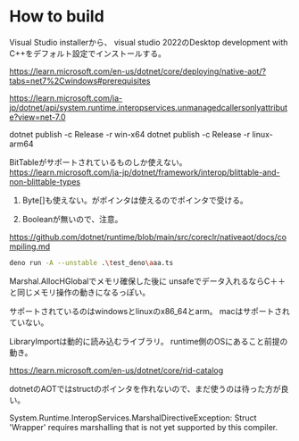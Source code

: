 # How to build

Visual Studio installerから、
visual studio 2022のDesktop development with C++をデフォルト設定でインストールする。

https://learn.microsoft.com/en-us/dotnet/core/deploying/native-aot/?tabs=net7%2Cwindows#prerequisites

https://learn.microsoft.com/ja-jp/dotnet/api/system.runtime.interopservices.unmanagedcallersonlyattribute?view=net-7.0

 dotnet publish -c Release -r win-x64
  dotnet publish -c Release -r linux-arm64


BitTableがサポートされているものしか使えない。
https://learn.microsoft.com/ja-jp/dotnet/framework/interop/blittable-and-non-blittable-types

1. Byte[]も使えない。がポインタは使えるのでポインタで受ける。

2. Booleanが無いので、注意。

https://github.com/dotnet/runtime/blob/main/src/coreclr/nativeaot/docs/compiling.md

```bash
deno run -A --unstable .\test_deno\aaa.ts

```

Marshal.AllocHGlobalでメモリ確保した後に
unsafeでデータ入れるならC＋＋と同じメモリ操作の動きになるっぽい。

サポートされているのはwindowsとlinuxのx86_64とarm。
macはサポートされていない。

LibraryImportは動的に読み込むライブラリ。
runtime側のOSにあること前提の動き。

https://learn.microsoft.com/en-us/dotnet/core/rid-catalog

dotnetのAOTではstructのポインタを作れないので、まだ使うのは待った方が良い。

System.Runtime.InteropServices.MarshalDirectiveException:
Struct 'Wrapper' requires marshalling that is not yet supported by this compiler.
